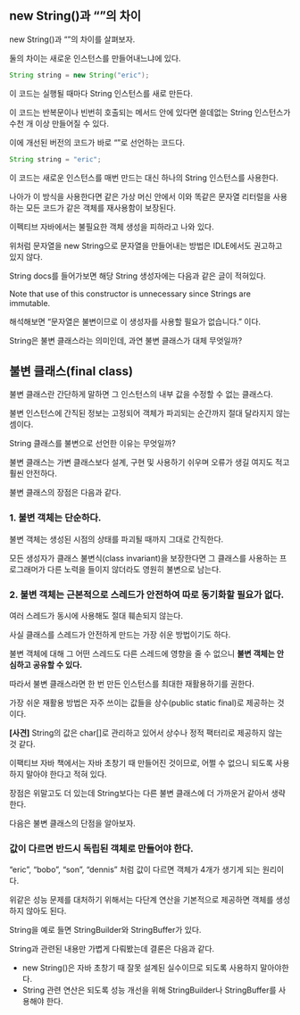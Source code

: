 ## new String()과 “”의 차이

new String()과 “”의 차이를 살펴보자.

둘의 차이는 새로운 인스턴스를 만들어내느냐에 있다.

```java
String string = new String("eric");
```

이 코드는 실행될 때마다 String 인스턴스를 새로 만든다.

이 코드는 반복문이나 빈번히 호출되는 메서드 안에 있다면 쓸데없는 String 인스턴스가 수천 개 이상 만들어질 수 있다.

이에 개선된 버전의 코드가 바로 “”로 선언하는 코드다.

```java
String string = "eric";
```

이 코드는 새로운 인스턴스를 매번 만드는 대신 하나의 String 인스턴스를 사용한다.

나아가 이 방식을 사용한다면 같은 가상 머신 안에서 이와 똑같은 문자열 리터럴을 사용하는 모든 코드가 같은 객체를 재사용함이 보장된다.

이펙티브 자바에서는 불필요한 객체 생성을 피하라고 나와 있다.

위처럼 문자열을 new String으로 문자열을 만들어내는 방법은 IDLE에서도 권고하고 있지 않다.

String docs를 들어가보면 해당 String 생성자에는 다음과 같은 글이 적혀있다.

Note that use of this constructor is unnecessary since Strings are immutable.

해석해보면 “문자열은 불변이므로 이 생성자를 사용할 필요가 없습니다.” 이다.

String은 불변 클래스라는 의미인데, 과연 불변 클래스가 대체 무엇일까?

## 불변 클래스(final class)

불변 클래스란 간단하게 말하면 그 인스턴스의 내부 값을 수정할 수 없는 클래스다.

불변 인스턴스에 간직된 정보는 고정되어 객체가 파괴되는 순간까지 절대 달라지지 않는 셈이다.

String 클래스를 불변으로 선언한 이유는 무엇일까?

불변 클래스는 가변 클래스보다 설계, 구현 및 사용하기 쉬우며 오류가 생길 여지도 적고 훨씬 안전하다.

불변 클래스의 장점은 다음과 같다.

### 1. **불변 객체는 단순하다.**

불변 객체는 생성된 시점의 상태를 파괴될 때까지 그대로 간직한다.

모든 생성자가 클래스 불변식(class invariant)을 보장한다면 그 클래스를 사용하는 프로그래머가 다른 노력을 들이지 않더라도 영원히 불변으로 남는다.

### 2. **불변 객체는 근본적으로 스레드가 안전하여 따로 동기화할 필요가 없다.**

여러 스레드가 동시에 사용해도 절대 훼손되지 않는다.

사실 클래스를 스레드가 안전하게 만드는 가장 쉬운 방법이기도 하다.

불변 객체에 대해 그 어떤 스레드도 다른 스레드에 영향을 줄 수 없으니 **불변 객체는 안심하고 공유할 수 있다.**

따라서 불변 클래스라면 한 번 만든 인스턴스를 최대한 재활용하기를 권한다.

가장 쉬운 재활용 방법은 자주 쓰이는 값들을 상수(public static final)로 제공하는 것이다.

**[사견]** String의 값은 char[]로 관리하고 있어서 상수나 정적 팩터리로 제공하지 않는 것 같다.

이팩티브 자바 책에서는 자바 초창기 때 만들어진 것이므로, 어쩔 수 없으니 되도록 사용하지 말아야 한다고 적혀 있다.

장점은 위말고도 더 있는데 String보다는 다른 불변 클래스에 더 가까운거 같아서 생략한다.

다음은 불변 클래스의 단점을 알아보자.

### **값이 다르면 반드시 독립된 객체로 만들어야 한다.**

“eric”, “bobo”, “son”, “dennis” 처럼 값이 다르면 객체가 4개가 생기게 되는 원리이다.

위같은 성능 문제를 대처하기 위해서는 다단계 연산을 기본적으로 제공하면 객체를 생성하지 않아도 된다.

String을 예로 들면 StringBuilder와 StringBuffer가 있다.

String과 관련된 내용만 가볍게 다뤄봤는데 결론은 다음과 같다.

- new String()은 자바 초창기 때 잘못 설계된 실수이므로 되도록 사용하지 말아야한다.
- String 관련 연산은 되도록 성능 개선을 위해 StringBuilder나 StringBuffer를 사용해야 한다.
